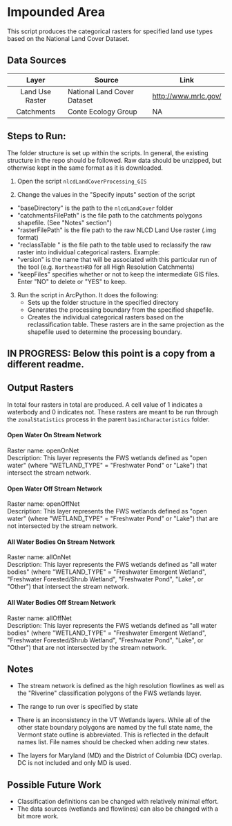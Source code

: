 Impounded Area
==============

This script produces the categorical rasters for specified land use types based on the National Land Cover Dataset.


## Data Sources
| Layer           | Source                      | Link                    |
|:-----:          | ------                      | ----                    |
| Land Use Raster | National Land Cover Dataset | http://www.mrlc.gov/    |
| Catchments      | Conte Ecology Group         | NA                      |

## Steps to Run:

The folder structure is set up within the scripts. In general, the existing structure in the repo should be followed. Raw data should be unzipped, but otherwise kept in the same format as it is downloaded.

1. Open the script `nlcdLandCoverProcessing_GIS`

2. Change the values in the "Specify inputs" section of the script
 - "baseDirectory" is the path to the `nlcdLandCover` folder
 - "catchmentsFilePath" is the file path to the catchments polygons shapefile. (See "Notes" section")
 - "rasterFilePath" is the file path to the raw NLCD Land Use raster (.img format)
 - "reclassTable " is the file path to the table used to reclassify the raw raster into individual categorical rasters. Example:
 - "version" is the name that will be associated with this particular run of the tool (e.g. `NortheastHRD` for all High Resolution Catchments)
 - "keepFiles" specifies whether or not to keep the intermediate GIS files. Enter "NO" to delete or "YES" to keep.
 
3. Run the script in ArcPython. It does the following:
   - Sets up the folder structure in the specified directory
   - Generates the processing boundary from the specified shapefile.
   - Creates the individual categorical rasters based on the reclassification table. These rasters are in the same projection as the shapefile used to determine the processing boundary.

## IN PROGRESS: Below this point is a copy from a different readme.



## Output Rasters

In total four rasters in total are produced. A cell value of 1 indicates a waterbody and 0 indicates not. These rasters are meant to be run through the `zonalStatistics` process in the parent `basinCharacteristics` folder.

#### Open Water On Stream Network
Raster name: openOnNet <br>
Description: This layer represents the FWS wetlands defined as "open water" (where "WETLAND_TYPE" = "Freshwater Pond" or "Lake") that intersect the stream network.

#### Open Water Off Stream Network
Raster name: openOffNet <br>
Description: This layer represents the FWS wetlands defined as "open water" (where "WETLAND_TYPE" = "Freshwater Pond" or "Lake") that are not intersected by the stream network.

#### All Water Bodies On Stream Network
Raster name: allOnNet <br>
Description: This layer represents the FWS wetlands defined as "all water bodies" (where "WETLAND_TYPE" = "Freshwater Emergent Wetland", "Freshwater Forested/Shrub Wetland", "Freshwater Pond", "Lake", or "Other") that intersect the stream network.

#### All Water Bodies Off Stream Network
Raster name: allOffNet <br>
Description: This layer represents the FWS wetlands defined as "all water bodies" (where "WETLAND_TYPE" = "Freshwater Emergent Wetland", "Freshwater Forested/Shrub Wetland", "Freshwater Pond", "Lake", or "Other") that are not intersected by the stream network.

## Notes

- The stream network is defined as the high resolution flowlines as well as the "Riverine" classification polygons of the FWS wetlands layer.

- The range to run over is specified by state

- There is an inconsistency in the VT Wetlands layers. While all of the other state boundary polygons are named by the full state name, the Vermont state outline is abbreviated. This is reflected in the default names list. File names should be checked when adding new states.

- The layers for Maryland (MD) and the District of Columbia (DC) overlap. DC is not included and only MD is used.

## Possible Future Work
- Classification definitions can be changed with relatively minimal effort. 
- The data sources (wetlands and flowlines) can also be changed with a bit more work.

